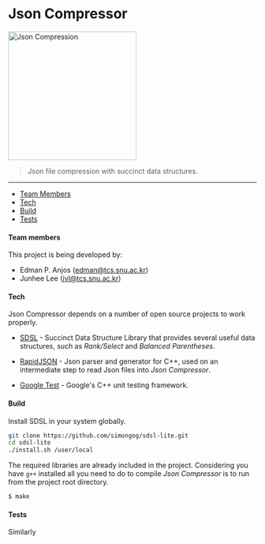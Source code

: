 # Json Compressor

<img src="http://www.risk.net/IMG/899/276899/squash-compression.jpg" alt="Json
Compression" style="width: 260px;"/>

> Json file compression with succinct data structures.
<hr>

* [Team Members](#team-members)
* [Tech](#tech)
* [Build](#build)
* [Tests](#tests)

#### <a name="team-members"></a>Team members

This project is being developed by:
* Edman P. Anjos (<edman@tcs.snu.ac.kr>)
* Junhee Lee (<jvl@tcs.snu.ac.kr>)


#### <a name="tech"></a>Tech

Json Compressor depends on a number of open source projects to work properly.

* [SDSL](https://github.com/simongog/sdsl-lite) - Succinct Data Structure
  Library that provides several useful data structures, such as *Rank/Select*
and *Balanced Parentheses*.

* [RapidJSON](https://github.com/miloyip/rapidjson) - Json parser and generator
  for C++, used on an intermediate step to read Json files into *Json
Compressor*.

* [Google Test](https://github.com/google/googletest) - Google's C++ unit
  testing framework.


#### <a name="build"></a>Build

Install SDSL in your system globally.
```sh
git clone https://github.com/simongog/sdsl-lite.git
cd sdsl-lite
./install.sh /user/local
```

The required libraries are already included in the project. Considering you
have `g++` installed all you need to do to compile *Json Compressor* is to run
from the project root directory.

```sh
$ make
```


#### <a name="tests"></a>Tests

Similarly

